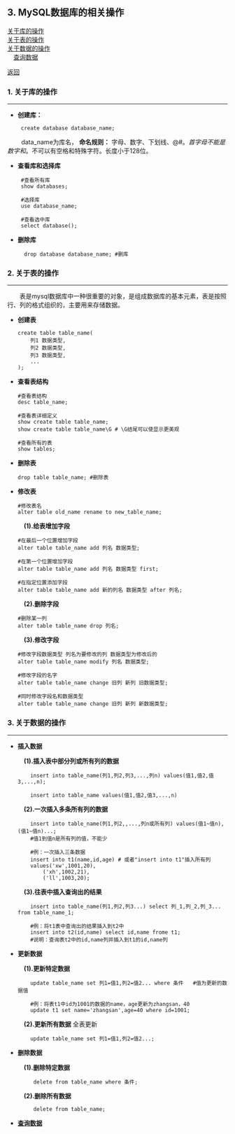## 3. MySQL数据库的相关操作
[关于库的操作](#1-关于库的操作)<br/>
[关于表的操作](#2-关于表的操作)<br/>
[关于数据的操作](#3-关于数据的操作)
<br/>&emsp;[查询数据](select.md)

 [返回](README.md)

### 1. 关于库的操作
---

+  **创建库：** 

		create database database_name;


&emsp;&emsp; data_name为库名， **命名规则：** 字母、数字、下划线、@#$。首字母不能是数字和$。不可以有空格和特殊字符。长度小于128位。

+  **查看库和选择库**


		#查看所有库
		show databases; 

		#选择库
		use database_name; 

		#查看选中库
		select database(); 

+ **删除库**

		drop database database_name; #删库




### 2. 关于表的操作
--- 


&emsp;&emsp;表是mysql数据库中一种很重要的对象，是组成数据库的基本元素，表是按照行、列的格式组织的，主要用来存储数据。


+	**创建表**

		create table table_name(
			列1 数据类型,
			列2 数据类型,
			列3 数据类型,
			...
		);


+	**查看表结构**


		#查看表结构
		desc table_name;

		#查看表详细定义
		show create table table_name; 
		show create table table_name\G # \G结尾可以使显示更美观

		#查看所有的表
		show tables; 

+	**删除表**

		drop table table_name; #删除表
+	**修改表**


		#修改表名
		alter table old_name rename to new_table_name;
		
	&emsp;**(1).给表增加字段**

		#在最后一个位置增加字段
		alter table table_name add 列名 数据类型;

		#在第一个位置增加字段
		alter table table_name add 列名 数据类型 first;

		#在指定位置添加字段
		alter table table_name add 新的列名 数据类型 after 列名;

	&emsp;**(2).删除字段**

		#删除某一列
		alter table table_name drop 列名;

	&emsp;**(3).修改字段**

		#修改字段数据类型 列名为要修改的列 数据类型为修改后的
		alter table table_name modify 列名 数据类型;

		#修改字段的名字
		alter table table_name change 旧列 新列 旧数据类型;

		#同时修改字段名和数据类型
		alter table table_name change 旧列 新列 新数据类型;



### 3. 关于数据的操作
---


+   **插入数据**

	 &emsp;**(1).插入表中部分列或所有列的数据**



			insert into table_name(列1,列2,列3,...,列n) values(值1,值2,值3,...,n);
		
			insert into table_name values(值1,值2,值3,...,n)



	 &emsp;**(2).一次插入多条所有列的数据**

			insert into table_name(列1,列2,,...,列n或所有列) values(值1~值n),(值1~值n)...;
			#值1到值n是所有列的值，不能少
		
			#例：一次插入三条数据
			insert into t1(name,id,age) # 或者"insert into t1"插入所有列
			values('xw',1001,20),
			  	('xh',1002,21),
			  	('ll',1003,20);

	 &emsp;**(3).往表中插入查询出的结果**

			insert into table_name(列1,列2,列3...) select 列_1,列_2,列_3... from table_name_1;
		
			#例：将t1表中查询出的结果插入到t2中
			insert into t2(id,name) select id,name frome t1;
			#说明：查询表t2中的id,name列并插入到t1的id,name列



+   **更新数据**

	 &emsp;**(1).更新特定数据**
	
			update table_name set 列1=值1,列2=值2... where 条件   #值为更新的数据值	
	
			#例：将表t1中id为1001的数据的name，age更新为zhangsan，40
			update t1 set name='zhangsan',age=40 where id=1001;
			
	 &emsp;**(2).更新所有数据** 全表更新
	
			update table_name set 列1=值1,列2=值2...;	
		

+  **删除数据**
	
	&emsp;**(1).删除特定数据**

			delete from table_name where 条件;

	&emsp;**(2).删除所有数据**

			delete from table_name;


+  [**查询数据**](select.md)
	



					











